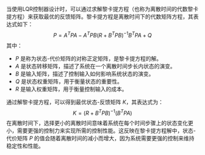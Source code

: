 当使用LQR控制器设计时，可以通过求解黎卡提方程（也称为离散时间的代数黎卡提方程）来获取最优的反馈矩阵。黎卡提方程是离散时间下的代数矩阵方程，其表达式如下：
$$
P=A^TPA-A^TPB(R+B^TPB)^{-1}B^TPA+Q
$$
其中：

- *P* 是称为状态-代价矩阵的对称正定矩阵，是黎卡提方程的解。
- *A* 是状态转移矩阵，描述了系统在一个离散时间步长内状态的演变。
- *B* 是输入矩阵，描述了控制输入如何影响系统状态的演变。
- *Q* 是状态权重矩阵，用于衡量状态的重要性。
- *R* 是输入权重矩阵，用于衡量控制输入的成本。

通过解黎卡提方程，可以得到最优状态-反馈矩阵 *K*，其表达式为：
$$
K=(R+B^TPB)^{-1}(B^TPA)
$$
在离散时间下，选择更小的离散时间意味着系统在每个时间步骤上的状态变化更小，需要更强的控制力来实现所需的控制性能。这反映在黎卡提方程解中，状态-代价矩阵 *P* 的值会随着离散时间的减小而增大，因为系统需要更强的控制来维持稳定性和性能。


